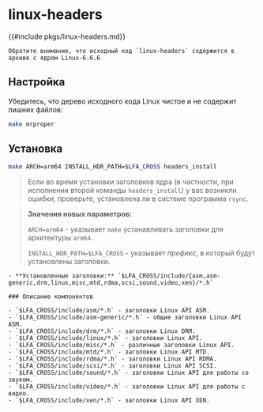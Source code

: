 # linux-headers

{{#include pkgs/linux-headers.md}}

```admonish warning title="Внимание"
Обратите внимание, что исходный код `linux-headers` содержится в архиве с ядром Linux-6.6.6
```

## Настройка

Убедитесь, что дерево исходного кода Linux чистое и не содержит лишних файлов:

```bash
make mrproper
```

## Установка

```bash
make ARCH=arm64 INSTALL_HDR_PATH=$LFA_CROSS headers_install
```

> Если во время установки заголовков ядра (в частности, при исполнении второй команды `headers_install`) у вас возникли ошибки, проверьте, установлена ли в системе программа `rsync`.

> **Значения новых параметров:**
>
> `ARCH=arm64` - указывает `make` устанавливать заголовки для архитектуры `arm64`.
>
> `INSTALL_HDR_PATH=$LFA_CROSS` - указывает *префикс*, в который будут установлены заголовки.

~~~admonish note title="Содержимое пакета" collapsible=true
- **Установленные заголовки:** `$LFA_CROSS/include/{asm,asm-generic,drm,linux,misc,mtd,rdma,scsi,sound,video,xen}/*.h`

### Описание компонентов

- `$LFA_CROSS/include/asm/*.h` - заголовки Linux API ASM.
- `$LFA_CROSS/include/asm-generic/*.h` - общие заголовки Linux API ASM.
- `$LFA_CROSS/include/drm/*.h` - заголовки Linux DRM.
- `$LFA_CROSS/include/linux/*.h` - заголовки Linux API.
- `$LFA_CROSS/include/misc/*.h` - различные заголовки Linux API.
- `$LFA_CROSS/include/mtd/*.h` - заголовки Linux API MTD.
- `$LFA_CROSS/include/rdma/*.h` - заголовки Linux API RDMA.
- `$LFA_CROSS/include/scsi/*.h` - заголовки Linux API SCSI.
- `$LFA_CROSS/include/sound/*.h` - заголовки Linux API для работы со звуком.
- `$LFA_CROSS/include/video/*.h` - заголовки Linux API для работы с видео.
- `$LFA_CROSS/include/xen/*.h` - заголовки Linux API XEN.
~~~
